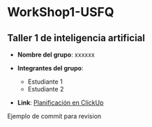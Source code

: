 # WorkShop1-USFQ
## Taller 1 de inteligencia artificial

- **Nombre del grupo**: xxxxxx
- **Integrantes del grupo**:
  * Estudiante 1
  * Estudiante 2

- **Link**: [Planificación en ClickUp](https://app.clickup.com/xxxxxx)

Ejemplo de commit para revision